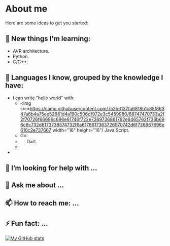 # About me

<!-- **paoloCammardella/paoloCammardella** is a ✨ _special_ ✨ repository because its `README.md` (this file) appears on your GitHub profile.-->

Here are some ideas to get you started:
## 🔭 New things I'm learning:
  - AVR architecture.
  - Python.
  - C/C++.
## 🌱 Languages I know, grouped by the knowledge I have:
  - I can write "hello world" with:
    -  <img src=https://camo.githubusercontent.com/7a2b6137fa6818b1c85f86347a6b4a75ee52681d4a190c506df972e3c5459980/68747470733a2f2f70726f66696c696e61746f722e7269736861762e6465762f736b696c6c732d6173736574732f6a6176617363726970742d6f726967696e616c2e737667 width="16" height="16"/ Java Script.
    - Go.
    - <img src=https://user-images.githubusercontent.com/48450313/161332873-f1db71be-4aea-468a-b24f-f11d4012b5f7.png width="16" height="16"/> Dart.
    - 
  - 
  
## 🤔 I’m looking for help with ...
## 💬 Ask me about ...
## 📫 How to reach me: ...
## ⚡ Fun fact: ...
[![My GitHub stats](https://github-readme-stats.vercel.app/api?username=paoloCammardella)](https://github.com/paolCammardella/github-readme-stats)
